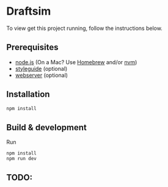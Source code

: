 # Draftsim

To view get this project running, follow the instructions below.

## Prerequisites

* [node.js](http://nodejs.org/) (On a Mac? Use [Homebrew](http://brew.sh/) and/or [nvm](https://github.com/creationix/nvm))
* [styleguide](https://github.com/fanduel/styleguide) (optional)
* [webserver](https://github.com/fanduel/webserver) (optional)

## Installation

```sh
npm install
```

## Build & development

Run 
```
npm install
npm run dev
```

## TODO:

